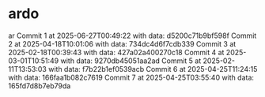 # ardo
ar
Commit 1 at 2025-06-27T00:49:22 with data: d5200c71b9bf598f
Commit 2 at 2025-04-18T10:01:06 with data: 734dc4d6f7cdb339
Commit 3 at 2025-02-18T00:39:43 with data: 427a02a400270c18
Commit 4 at 2025-03-01T10:51:49 with data: 9270db45051aa2ad
Commit 5 at 2025-02-11T13:53:03 with data: f7b22b1ef0539acb
Commit 6 at 2025-04-25T11:24:15 with data: 166faa1b082c7619
Commit 7 at 2025-04-25T03:55:40 with data: 165fd7d8b7eb79da
